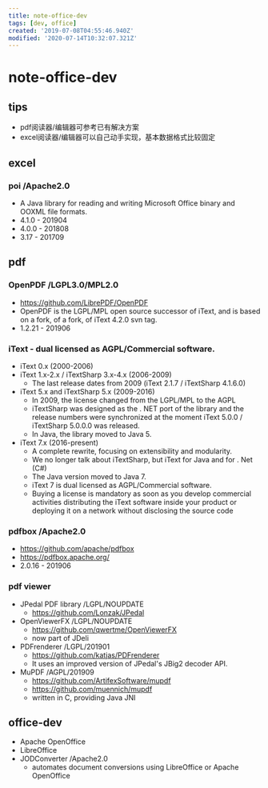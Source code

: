```yaml
---
title: note-office-dev
tags: [dev, office]
created: '2019-07-08T04:55:46.940Z'
modified: '2020-07-14T10:32:07.321Z'
---
```


# note-office-dev

## tips

- pdf阅读器/编辑器可参考已有解决方案
- excel阅读器/编辑器可以自己动手实现，基本数据格式比较固定

## excel

### poi  /Apache2.0

- A Java library for reading and writing Microsoft Office binary and OOXML file formats.
- 4.1.0 - 201904
- 4.0.0 - 201808
- 3.17 - 201709

## pdf

### OpenPDF /LGPL3.0/MPL2.0

- https://github.com/LibrePDF/OpenPDF
- OpenPDF is the LGPL/MPL open source successor of iText, and is based on a fork, of a fork, of iText 4.2.0 svn tag. 
- 1.2.21 - 201906

### iText - dual licensed as AGPL/Commercial software.

- iText 0.x (2000-2006)
- iText 1.x-2.x / iTextSharp 3.x-4.x (2006-2009)
  - The last release dates from 2009 (iText 2.1.7 / iTextSharp 4.1.6.0)
- iText 5.x and iTextSharp 5.x (2009-2016)
  - In 2009, the license changed from the LGPL/MPL to the AGPL
  - iTextSharp was designed as the . NET port of the library and the release numbers were synchronized at the moment iText 5.0.0 / iTextSharp 5.0.0.0 was released.
  - In Java, the library moved to Java 5.
- iText 7.x (2016-present)
  - A complete rewrite, focusing on extensibility and modularity.
  - We no longer talk about iTextSharp, but iText for Java and for . Net (C#)
  - The Java version moved to Java 7.
  - iText 7 is dual licensed as AGPL/Commercial software.
  - Buying a license is mandatory as soon as you develop commercial activities distributing the iText software inside your product or deploying it on a network without disclosing the source code

### pdfbox  /Apache2.0

- https://github.com/apache/pdfbox
- https://pdfbox.apache.org/
- 2.0.16 - 201906

### pdf viewer

- JPedal PDF library /LGPL/NOUPDATE
  - https://github.com/Lonzak/JPedal
- OpenViewerFX  /LGPL/NOUPDATE
  - https://github.com/qwertme/OpenViewerFX
  - now part of JDeli
- PDFrenderer  /LGPL/201901
  - https://github.com/katjas/PDFrenderer
  - It uses an improved version of JPedal's JBig2 decoder API.
- MuPDF  /AGPL/201909
  - https://github.com/ArtifexSoftware/mupdf
  - https://github.com/muennich/mupdf
  - written in C, providing Java JNI

## office-dev

- Apache OpenOffice
- LibreOffice
- JODConverter  /Apache2.0
  - automates document conversions using LibreOffice or Apache OpenOffice
